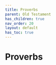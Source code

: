 ```yaml
---
title: Proverbs
parent: Old Testament
has_children: true
nav_order: 20
layout: default
has_toc: true
---
```


# Proverbs
